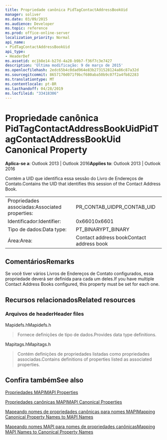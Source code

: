 ```yaml
---
title: Propriedade canônica PidTagContactAddressBookUid
manager: soliver
ms.date: 03/09/2015
ms.audience: Developer
ms.topic: reference
ms.prod: office-online-server
localization_priority: Normal
api_name:
- PidTagContactAddressBookUid
api_type:
- HeaderDef
ms.assetid: ec1b8e14-b27d-4a28-b9b7-f36f7c3e7427
description: 'Última modificação: 9 de março de 2015'
ms.openlocfilehash: 2edc65b4c0dad964e83b2731528124a86c87a32d
ms.sourcegitcommit: 8657170d071f9bcf680aba50b9c07f2a4fb82283
ms.translationtype: MT
ms.contentlocale: pt-BR
ms.lasthandoff: 04/28/2019
ms.locfileid: "33418306"
---
```

# <a name="pidtagcontactaddressbookuid-canonical-property"></a><span data-ttu-id="bb625-103">Propriedade canônica PidTagContactAddressBookUid</span><span class="sxs-lookup"><span data-stu-id="bb625-103">PidTagContactAddressBookUid Canonical Property</span></span>

  
  
<span data-ttu-id="bb625-104">**Aplica-se a**: Outlook 2013 | Outlook 2016</span><span class="sxs-lookup"><span data-stu-id="bb625-104">**Applies to**: Outlook 2013 | Outlook 2016</span></span> 
  
<span data-ttu-id="bb625-105">Contém a UID que identifica essa sessão do Livro de Endereços de Contato.</span><span class="sxs-lookup"><span data-stu-id="bb625-105">Contains the UID that identifies this session of the Contact Address Book.</span></span>
  
|||
|:-----|:-----|
|<span data-ttu-id="bb625-106">Propriedades associadas:</span><span class="sxs-lookup"><span data-stu-id="bb625-106">Associated properties:</span></span>  <br/> |<span data-ttu-id="bb625-107">PR_CONTAB_UID</span><span class="sxs-lookup"><span data-stu-id="bb625-107">PR_CONTAB_UID</span></span>  <br/> |
|<span data-ttu-id="bb625-108">Identificador:</span><span class="sxs-lookup"><span data-stu-id="bb625-108">Identifier:</span></span>  <br/> |<span data-ttu-id="bb625-109">0x6601</span><span class="sxs-lookup"><span data-stu-id="bb625-109">0x6601</span></span>  <br/> |
|<span data-ttu-id="bb625-110">Tipo de dados:</span><span class="sxs-lookup"><span data-stu-id="bb625-110">Data type:</span></span>  <br/> |<span data-ttu-id="bb625-111">PT_BINARY</span><span class="sxs-lookup"><span data-stu-id="bb625-111">PT_BINARY</span></span>  <br/> |
|<span data-ttu-id="bb625-112">Área:</span><span class="sxs-lookup"><span data-stu-id="bb625-112">Area:</span></span>  <br/> |<span data-ttu-id="bb625-113">Contact address book</span><span class="sxs-lookup"><span data-stu-id="bb625-113">Contact address book</span></span>  <br/> |
   
## <a name="remarks"></a><span data-ttu-id="bb625-114">Comentários</span><span class="sxs-lookup"><span data-stu-id="bb625-114">Remarks</span></span>

<span data-ttu-id="bb625-115">Se você tiver vários Livros de Endereços de Contato configurados, essa propriedade deverá ser definida para cada um deles.</span><span class="sxs-lookup"><span data-stu-id="bb625-115">If you have multiple Contact Address Books configured, this property must be set for each one.</span></span> 
  
## <a name="related-resources"></a><span data-ttu-id="bb625-116">Recursos relacionados</span><span class="sxs-lookup"><span data-stu-id="bb625-116">Related resources</span></span>

### <a name="header-files"></a><span data-ttu-id="bb625-117">Arquivos de header</span><span class="sxs-lookup"><span data-stu-id="bb625-117">Header files</span></span>

<span data-ttu-id="bb625-118">Mapidefs.h</span><span class="sxs-lookup"><span data-stu-id="bb625-118">Mapidefs.h</span></span>
  
> <span data-ttu-id="bb625-119">Fornece definições de tipo de dados.</span><span class="sxs-lookup"><span data-stu-id="bb625-119">Provides data type definitions.</span></span>
    
<span data-ttu-id="bb625-120">Mapitags.h</span><span class="sxs-lookup"><span data-stu-id="bb625-120">Mapitags.h</span></span>
  
> <span data-ttu-id="bb625-121">Contém definições de propriedades listadas como propriedades associadas.</span><span class="sxs-lookup"><span data-stu-id="bb625-121">Contains definitions of properties listed as associated properties.</span></span>
    
## <a name="see-also"></a><span data-ttu-id="bb625-122">Confira também</span><span class="sxs-lookup"><span data-stu-id="bb625-122">See also</span></span>



[<span data-ttu-id="bb625-123">Propriedades MAPI</span><span class="sxs-lookup"><span data-stu-id="bb625-123">MAPI Properties</span></span>](mapi-properties.md)
  
[<span data-ttu-id="bb625-124">Propriedades canônicas MAPI</span><span class="sxs-lookup"><span data-stu-id="bb625-124">MAPI Canonical Properties</span></span>](mapi-canonical-properties.md)
  
[<span data-ttu-id="bb625-125">Mapeando nomes de propriedades canônicas para nomes MAPI</span><span class="sxs-lookup"><span data-stu-id="bb625-125">Mapping Canonical Property Names to MAPI Names</span></span>](mapping-canonical-property-names-to-mapi-names.md)
  
[<span data-ttu-id="bb625-126">Mapeando nomes MAPI para nomes de propriedades canônicas</span><span class="sxs-lookup"><span data-stu-id="bb625-126">Mapping MAPI Names to Canonical Property Names</span></span>](mapping-mapi-names-to-canonical-property-names.md)

